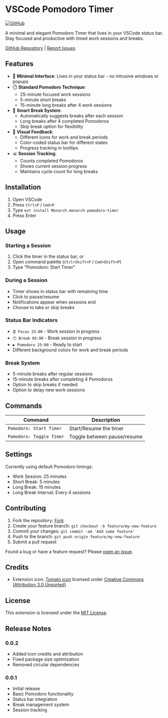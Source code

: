 # VSCode Pomodoro Timer

[![GitHub](https://img.shields.io/github/license/vishnusai-karumuri/pomodoro-timer)](https://github.com/vishnusai-karumuri/pomodoro-timer/blob/main/LICENSE)

A minimal and elegant Pomodoro Timer that lives in your VSCode status bar. Stay focused and productive with timed work sessions and breaks.

[GitHub Repository](https://github.com/vishnusai-karumuri/pomodoro-timer) | [Report Issues](https://github.com/vishnusai-karumuri/pomodoro-timer/issues)

## Features

- 🎯 **Minimal Interface**: Lives in your status bar - no intrusive windows or popups
- ⏱️ **Standard Pomodoro Technique**:
  - 25-minute focused work sessions
  - 5-minute short breaks
  - 15-minute long breaks after 4 work sessions
- 🔄 **Smart Break System**:
  - Automatically suggests breaks after each session
  - Long breaks after 4 completed Pomodoros
  - Skip break option for flexibility
- 👀 **Visual Feedback**:
  - Different icons for work and break periods
  - Color-coded status bar for different states
  - Progress tracking in tooltips
- 📊 **Session Tracking**:
  - Counts completed Pomodoros
  - Shows current session progress
  - Maintains cycle count for long breaks

## Installation

1. Open VSCode
2. Press `Ctrl+P` / `Cmd+P`
3. Type `ext install Monarch.monarch-pomodoro-timer`
4. Press Enter

## Usage

### Starting a Session
1. Click the timer in the status bar, or
2. Open command palette (`Ctrl+Shift+P` / `Cmd+Shift+P`)
3. Type "Pomodoro: Start Timer"

### During a Session
- Timer shows in status bar with remaining time
- Click to pause/resume
- Notifications appear when sessions end
- Choose to take or skip breaks

### Status Bar Indicators
- `⌚ Focus 25:00` - Work session in progress
- `🕐 Break 05:00` - Break session in progress
- `▶️ Pomodoro 25:00` - Ready to start
- Different background colors for work and break periods

### Break System
- 5-minute breaks after regular sessions
- 15-minute breaks after completing 4 Pomodoros
- Option to skip breaks if needed
- Option to delay new work sessions

## Commands

| Command | Description |
|---------|-------------|
| `Pomodoro: Start Timer` | Start/Resume the timer |
| `Pomodoro: Toggle Timer` | Toggle between pause/resume |

## Settings

Currently using default Pomodoro timings:
- Work Session: 25 minutes
- Short Break: 5 minutes
- Long Break: 15 minutes
- Long Break Interval: Every 4 sessions

## Contributing

1. Fork the repository: [Fork](https://github.com/vishnusai-karumuri/pomodoro-timer/fork)
2. Create your feature branch: `git checkout -b feature/my-new-feature`
3. Commit your changes: `git commit -am 'Add some feature'`
4. Push to the branch: `git push origin feature/my-new-feature`
5. Submit a pull request

Found a bug or have a feature request? Please [open an issue](https://github.com/vishnusai-karumuri/pomodoro-timer/issues).

## Credits

- Extension icon: [Tomato icon](https://www.iconfinder.com/search?q=tomato&price=free) licensed under [Creative Commons (Attribution 3.0 Unported)](http://creativecommons.org/licenses/by/3.0/)

## License

This extension is licensed under the [MIT License](https://github.com/vishnusai-karumuri/pomodoro-timer/blob/main/LICENSE).

## Release Notes

### 0.0.2
- Added icon credits and attribution
- Fixed package size optimization
- Removed circular dependencies

### 0.0.1
- Initial release
- Basic Pomodoro functionality
- Status bar integration
- Break management system
- Session tracking 